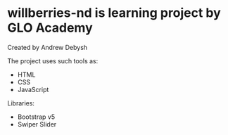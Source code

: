 # willberries-nd is learning project by GLO Academy
Created by Andrew Debysh

The project uses such tools as:
- HTML
- CSS
- JavaScript

Libraries:
- Bootstrap v5
- Swiper Slider
